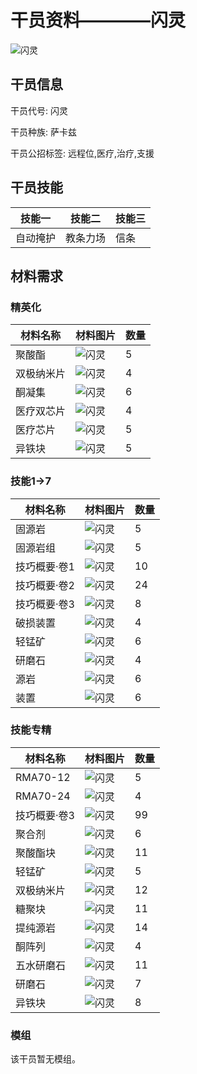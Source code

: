 # 干员资料————闪灵

![闪灵](./oprImages/闪灵.png)

## 干员信息

干员代号: 闪灵

干员种族: 萨卡兹

干员公招标签: 远程位,医疗,治疗,支援

## 干员技能

| 技能一       | 技能二   | 技能三 |
| ------------ | -------- | ------ |
| 自动掩护 | 教条力场 | 信条 |

## 材料需求

### 精英化

| 材料名称      | 材料图片 | 数量  |
|---------|---------|-----|
| 聚酸酯 | ![闪灵](./matIcons/聚酸酯.png)  |   5  |
| 双极纳米片 | ![闪灵](./matIcons/双极纳米片.png)  |   4  |
| 酮凝集 | ![闪灵](./matIcons/酮凝集.png)  |   6  |
| 医疗双芯片 | ![闪灵](./matIcons/医疗双芯片.png)  |   4  |
| 医疗芯片 | ![闪灵](./matIcons/医疗芯片.png)  |   5  |
| 异铁块 | ![闪灵](./matIcons/异铁块.png)  |   5  |

### 技能1→7

| 材料名称      | 材料图片 | 数量  |
|---------|---------|-----|
| 固源岩 | ![闪灵](./matIcons/固源岩.png)  |   5  |
| 固源岩组 | ![闪灵](./matIcons/固源岩组.png)  |   5  |
| 技巧概要·卷1 | ![闪灵](./matIcons/技巧概要·卷1.png)  |   10  |
| 技巧概要·卷2 | ![闪灵](./matIcons/技巧概要·卷2.png)  |   24  |
| 技巧概要·卷3 | ![闪灵](./matIcons/技巧概要·卷3.png)  |   8  |
| 破损装置 | ![闪灵](./matIcons/破损装置.png)  |   4  |
| 轻锰矿 | ![闪灵](./matIcons/轻锰矿.png)  |   6  |
| 研磨石 | ![闪灵](./matIcons/研磨石.png)  |   4  |
| 源岩 | ![闪灵](./matIcons/源岩.png)  |   6  |
| 装置 | ![闪灵](./matIcons/装置.png)  |   6  |

### 技能专精

| 材料名称      | 材料图片 | 数量  |
|---------|---------|-----|
| RMA70-12 | ![闪灵](./matIcons/RMA70-12.png)  |   5  |
| RMA70-24 | ![闪灵](./matIcons/RMA70-24.png)  |   4  |
| 技巧概要·卷3 | ![闪灵](./matIcons/技巧概要·卷3.png)  |   99  |
| 聚合剂 | ![闪灵](./matIcons/聚合剂.png)  |   6  |
| 聚酸酯块 | ![闪灵](./matIcons/聚酸酯块.png)  |   11  |
| 轻锰矿 | ![闪灵](./matIcons/轻锰矿.png)  |   5  |
| 双极纳米片 | ![闪灵](./matIcons/双极纳米片.png)  |   12  |
| 糖聚块 | ![闪灵](./matIcons/糖聚块.png)  |   11  |
| 提纯源岩 | ![闪灵](./matIcons/提纯源岩.png)  |   14  |
| 酮阵列 | ![闪灵](./matIcons/酮阵列.png)  |   4  |
| 五水研磨石 | ![闪灵](./matIcons/五水研磨石.png)  |   11  |
| 研磨石 | ![闪灵](./matIcons/研磨石.png)  |   7  |
| 异铁块 | ![闪灵](./matIcons/异铁块.png)  |   8  |

### 模组

该干员暂无模组。
